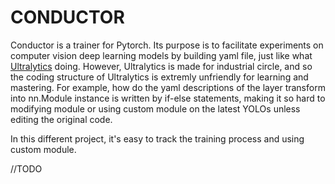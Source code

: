 # CONDUCTOR

Conductor is a trainer for Pytorch. Its purpose is to facilitate experiments on computer vision deep learning models by building yaml file, just like what [Ultralytics](https://github.com/ultralytics/ultralytics) doing. However, Ultralytics is made for industrial circle, and so the coding structure of Ultralytics is extremly unfriendly for learning and mastering. For example, how do the yaml descriptions of the layer transform into nn.Module instance is written by if-else statements, making it so hard to modifying module or using custom module on the latest YOLOs unless editing the original code.

In this different project, it's easy to track the training process and using custom module.

//TODO